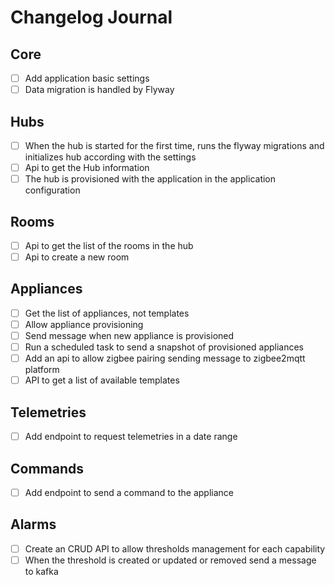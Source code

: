 # Changelog Journal

## Core
- [ ] Add application basic settings
- [ ] Data migration is handled by Flyway

## Hubs
- [ ] When the hub is started for the first time, runs the flyway migrations and initializes hub according with the settings
- [ ] Api to get the Hub information
- [ ] The hub is provisioned with the application in the application configuration

## Rooms
- [ ] Api to get the list of the rooms in the hub
- [ ] Api to create a new room

## Appliances
- [ ] Get the list of appliances, not templates
- [ ] Allow appliance provisioning
- [ ] Send message when new appliance is provisioned
- [ ] Run a scheduled task to send a snapshot of provisioned appliances
- [ ] Add an api to allow zigbee pairing sending message to zigbee2mqtt platform
- [ ] API to get a list of available templates

## Telemetries
- [ ] Add endpoint to request telemetries in a date range

## Commands
- [ ] Add endpoint to send a command to the appliance

## Alarms
- [ ] Create an CRUD API to allow thresholds management for each capability
- [ ] When the threshold is created or updated or removed send a message to kafka